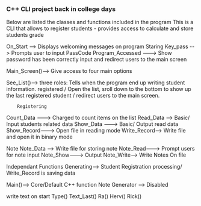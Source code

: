 ### C++ CLI project back in college days

Below are listed the classes and functions included in the program
This is a CLI that allows to register students - provides access to calculate and store students grade


On_Start --> Displays welcoming messages on program Staring
Key_pass --> Prompts user to input PassCode
Program_Accessed ---> Show password has been correctly input and redirect users to the main screen

Main_Screen()--> Give access to four main options

See_List()--> three roles: Tells when the program end up writing student information. registered / Open the list, sroll down to the bottom to show up the last registered student / redirect users to the main screen.

		Registering
Count_Data ---> Charged to count items on the  list
Read_Data --> Basic/ Input students related data
Show_Data ---> Basic/ Output read data
Show_Record---> Open file in reading mode
Write_Record--> Write file and open it in binary mode


Note
Note_Data --> Write file for storing note
Note_Read---> Prompt users for note input
Note_Show---> Output
Note_Write--> Write Notes On file

Independant Functions
Generating--> Student Registration processing/ Write_Record is saving data

Main()--> Core/Default C++ function
Note Generator --> Disabled

write text on start
Type()
Text_Last()
Ra()
Herv()
Rick()
